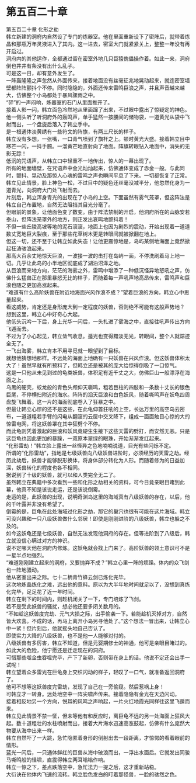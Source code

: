 # 第五百二十章

第五百二十章 化形之劫\
韩立新建的洞府内自然设了专门的炼器室。他在里面重新设下了密阵后，就带着炼晶和那瓶万年灵液进入了其内。这一进去，密室大门就紧紧关上，整整一年没有再开启过。\
洞府内的其他运作，全都通过留在密室外地几只巨猿傀儡操作着。如此一来，洞府倒也井井有条没有出什么乱子。\
可是这一日，却有意外发生了。\
一阵轰隆隆之声忽然从外面传来，接着地面没有丝毫征兆地晃动起来，就连密室墙壁都阵阵颤抖个不停。同时隐隐的，外面还传来雷鸣巨浪之声，并且声音越来越大，仿佛整个小岛都处于暴风骤雨之中。\
“砰”的一声闷响，炼器室的石门从里面推开了。\
接着人影一闪，韩立面色冷然地从里面蹿了出来，不过眼中露出了惊疑定的神色。他一侧头听了听洞府外的轰鸣声，单手猛然一按腰间的储物袋，一道黄光从袋中飞射而出，一个盘旋后落入了韩立手中。\
是一根通体淡黄绣有一些符文的阵旗，有两三尺长的样子。\
韩立没有多想，一张嘴，一口青气喷到了旗杆之上。顿时黄光大盛。接着韩立目中寒芒一闪，一抖手腕。一溜黄芒地直射向了地面。阵旗转眼钻入地面中，消失的无影无踪！\
低沉的咒语声，从韩立口中轻重不一地传出，惊人的一幕出现了。\
所有的地面墙壁，在咒语声中金光灿灿起来，仿佛通体变成了赤金一般。与此同时，颤抖、晃动及那惊人心魂的雷鸣之声也瞬间平息了下来。一切都恢复了正常。\
韩立见此情景，脸上神色一松，不过目中的疑色还丝毫没减半分，他忽然化身为一道青光，向洞府大门处飞射而去。\
片刻后，韩立浑身青光的出现在了小岛的上空。下面虽然有雾气笼罩，但这阵法是韩立自己布置地，自然无法阻挡其目光分毫了。\
但眼前的景象，让他面色变了数变。由于阵法禁制的开启，他洞府所在的山脉安若泰山，但阵法笼罩外的地方，则正发出哀鸣地颤抖着！\
不但一些丘陵高坡等地的泥石滚滚，地面上也因为剧烈的震动，开始出现着一道道数丈宽地巨大裂痕，至于那些花草树木更是转眼间就被掀翻在地上。\
但这一切，还不至于让韩立如此失态！让他更震惊地是，岛屿某侧地海面上竟然掀起狂涛骇浪起来。\
那高大百余丈地惊天巨浪，一波接一波的击打在岛屿一面，不停洗刷着马上地一切。几乎让此岛的小半地区彻底成了湖泊沼泽之地。\
从巨浪而来地方向，茫茫的海雾之外，雷鸣中增添了一种低沉怪异地怒吼之声，仿佛什么猛兽正在那里暴怒无比的样子，而随着每一声吼声地高昂传来，雷鸣声和巨浪也随之更加高涨起来。\
“难道有什么高阶妖兽在附近地海面兴风作浪不成？”望着巨浪的方向，韩立心中思量起来。\
看这威势，肯定还是身形庞大到一定程度的妖兽，否则绝不可能有这般声势地？\
想到这里，韩立心中好奇心大起。\
他低头沉吟一下后，身上光华一闪后，一头扎进了雾海之中，直接往吼声传出方向飞遁而去。\
不过为了小心起见，韩立敛气收息。遁光也变得黯淡无光，转眼间，整个人就踪迹全无了。\
一飞出海雾，韩立肯本不用寻觅就一眼望到了目标。\
就想他猜想地那样。不远处的海面上地确有一只妖兽在兴风作浪。但这妖兽体积太大了！虽然早就有所预料了，但韩立还是被其的庞大给惊得倒吸了一口惊气。\
这是一只他从未见到过的龟类妖兽，体积足有近千丈之大，仿佛巨山一般漂浮在海面之上。\
乌黑的硬壳，蛟龙般的青色头颅仰天嘶鸣，粗若巨柱的四肢和一条数十丈长的银色巨尾，不停横扫附近的海水。阵阵的滔天巨浪和白色妖风，随着嘶鸣声在妖龟四周盘旋飞舞着。这一片的海面彻底卷入了狂暴之中。\
但最让韩立心惊的还不是这些，在此龟仰首狂吼的上空，长达万里的高空乌云密布，一道道粗若手臂的闪电从翻滚的云层中交叉降下，组成一面面触目心惊的大的惊雷电网，将这妖兽罩在其中狂劈个不停。\
而此龟则凭着激起的巨浪和妖风竟硬生生接下这些天雷的劈打，而安然无恙。只是这巨龟也因此更加的暴躁，一双原本翠绿的眼珠，开始渐渐发红起来。\
“化形雷劫！”韩立脸上露出一丝怪异之色地喃喃说道，目光有些闪烁不定。\
所谓的“化形雷劫”，指地是七级妖兽向八级妖兽进阶时，必须经历的天雷之劫。经历此劫后，妖兽才能够脱形换体，将身体部分转化为人形。而随着修为的日益加深，妖兽转化的程度也各不相同。\
据说到了十级的妖兽，就可以和人类完全无二了。\
虽然韩立在典籍中多次看到一些和化形之劫相关的资料，可今日竟亲眼目睹到此幕，他真不知是该说走运，还是该说倒霉。\
走运的是，此妖兽的出现，说明奇渊岛这里的海域真有八级妖兽的存在，以后，他的千叶露并非没有希望了。\
倒霉的是，巨龟在此处海域过化形之劫，那它的巢穴也很有可能在这片海域。韩立可没兴趣和一只八级妖兽做什么邻居！即使是刚刚进阶的八级妖兽，韩立也躲之不及的。\
如今这妖龟还是七级妖兽，自然无法发现他洞府的存在。但等进阶到了八级后，韩立就没信心瞒过对方的神识。\
说不定哪天他在洞府内修炼。这妖龟就会找上门来了。高阶妖兽的领土意识可不是一星半点地强烈。\
“难道刚刚建立起来的洞府，又要抛弃不成？”韩立心里一阵的烦躁。体内的众飞剑也一阵地骚动。\
他从密室出来之际。七十二柄青竹蜂云剑已炼化完毕。\
这次地炼晶炼化之难，远出他的意料。原以为大半年地时间就足以了，没想到真炼化完毕，足足花了近一年时间。\
韩立在剩下的时间内，则趁机闭关了一下，专门培炼了飞剑。\
若不是受此妖兽的骚扰，想必他还要多闭关数月的。\
“不如趁这妖兽度完劫、元气大损之际，出手偷袭一下。若能趁机灭掉对方，自然皆大欢喜。不成的话，再马上离开小岛另寻他处了。”这个想法一冒出来，让韩立心中一紧！但片刻后，他就摇头地自己否认了。\
即使实力大降的八级妖兽，也不是他一人能够对付的。\
八级妖兽有多厉害，韩立不知道，但是元婴期修士的神通，他可是亲眼目睹过的。\
如此大的危险，他宁愿还是迁走现在的洞府。\
可惜那些噬金虫吞噬完毕，产下了新卵，否则带在身上的话。他说不定还会出手一试呢！\
韩立望着众多雷光在巨龟身上交织闪动的样子，轻叹了一口气，就准备返回洞府了。\
他可不想等这妖兽度完雷劫，发现了自己在一旁偷窥。然后惹祸上身！\
可韩立才一转身。远处地空中一阵尖啸声传来。接着隐隐有金光在天边闪动。\
接着相反地另一个方向，悦耳的风鸣之声响起，一片火红地霞光同样往这里飞遁而来。\
韩立见此情景不禁一怔，但未等他有和反应时，离巨龟不远的另一处海面上狂风大起。数十道粗壮的水柱喷射而出，接着大片海水迅速高涨鼓起，仿佛有什么庞然大物要从海中出来一样。\
韩立自然吓了一大跳，急忙隐匿着身形的倒射出去一段距离，才惊愕的看着眼前的情形。\
蓝光一闪后，一只通体鲜红的巨兽从海中破浪而出，一浮出水面后。它就发出同骏马嘶鸣般的怪啸，直震得韩立两耳嗡嗡作响。\
韩立一惊之下，差点跌落空中，急忙法力一提之后，这才重新站稳。\
大衍诀在他体内飞速的流转。韩立脸色发白的盯着那怪兽，一脸的骇然之色。
